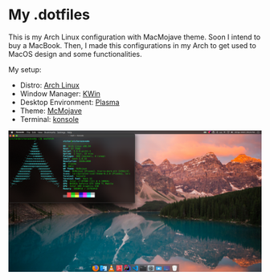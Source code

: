 # My .dotfiles

This is my Arch Linux configuration with MacMojave theme. Soon I intend to buy a MacBook. Then, I made this configurations
in my Arch to get used to MacOS design and some functionalities.

My setup:
* Distro: [Arch Linux](https://www.archlinux.org/)
* Window Manager: [KWin](https://github.com/KDE/kwin)
* Desktop Environment: [Plasma](https://kde.org/plasma-desktop)
* Theme: [McMojave](https://github.com/vinceliuice/McMojave-kde)
* Terminal: [konsole](https://kde.org/applications/system/org.kde.konsole)

![](./screenshots/desktop.png)
